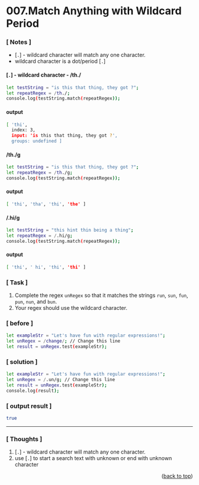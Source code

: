 <a name="topage"></a>

# 007.Match Anything with Wildcard Period

### [ Notes ]
  * [`.`] - wildcard character will match any one character.
  * wildcard character is a dot/period [`.`]

#### [`.`] - wildcard character - /th./

```sh
let testString = "is this that thing, they got ?";
let repeatRegex = /th./;
console.log(testString.match(repeatRegex)); 
```

#### output
```sh
[ 'thi',
  index: 3,
  input: 'is this that thing, they got ?',
  groups: undefined ]
```

#### /th./g

```sh
let testString = "is this that thing, they got ?";
let repeatRegex = /th./g;
console.log(testString.match(repeatRegex)); 
```

#### output
```sh
[ 'thi', 'tha', 'thi', 'the' ]
```

#### /.hi/g

```sh
let testString = "this hint thin being a thing";
let repeatRegex = /.hi/g;
console.log(testString.match(repeatRegex)); 
```

#### output
```sh
[ 'thi', ' hi', 'thi', 'thi' ]
```

### [ Task ]
  1. Complete the regex `unRegex` so that it matches the strings `run`, `sun`, `fun`, `pun`, `nun`, and `bun`.
  2. Your regex should use the wildcard character.

### [ before ]

```sh
let exampleStr = "Let's have fun with regular expressions!";
let unRegex = /change/; // Change this line
let result = unRegex.test(exampleStr);
```

### [ solution ]

```sh
let exampleStr = "Let's have fun with regular expressions!";
let unRegex = /.un/g; // Change this line
let result = unRegex.test(exampleStr);
console.log(result);
```

### [ output result ]

```sh
true
```

-----

### [ Thoughts ]

  1. [`.`] - wildcard character will match any one character.
  2. use [`.`] to start a search text with unknown or end with unknown character
  

<p align="right">(<a href="#topage">back to top</a>)</p>
<br/>
<br/>
